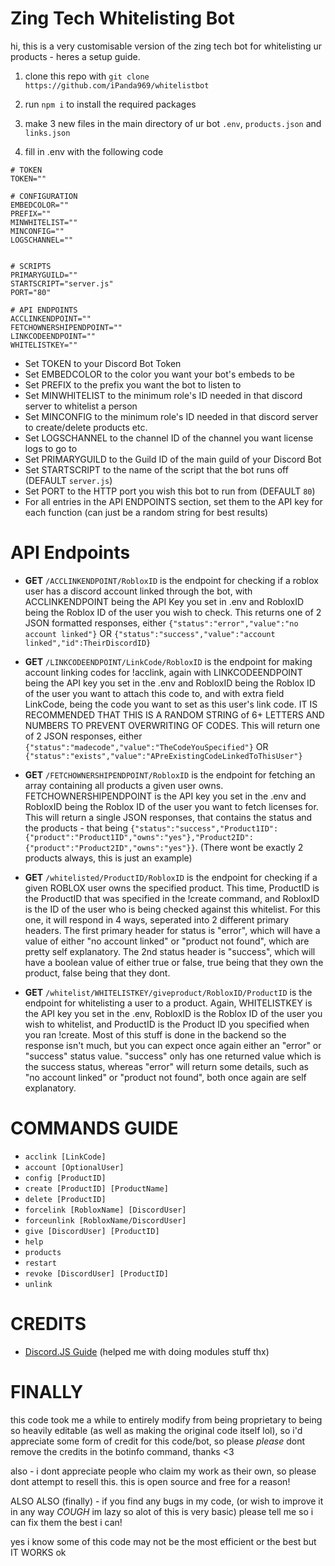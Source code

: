 Zing Tech Whitelisting Bot
=================

hi, this is a very customisable version of the zing tech bot for whitelisting ur products - heres a setup guide.

1. clone this repo with `git clone https://github.com/iPanda969/whitelistbot`

2. run `npm i` to install the required packages

3. make 3 new files in the main directory of ur bot `.env`, `products.json` and `links.json`

4. fill in .env with the following code
```
# TOKEN
TOKEN=""

# CONFIGURATION
EMBEDCOLOR=""
PREFIX=""
MINWHITELIST=""
MINCONFIG=""
LOGSCHANNEL=""


# SCRIPTS
PRIMARYGUILD=""
STARTSCRIPT="server.js"
PORT="80"

# API ENDPOINTS
ACCLINKENDPOINT=""
FETCHOWNERSHIPENDPOINT=""
LINKCODEENDPOINT=""
WHITELISTKEY=""
```

- Set TOKEN to your Discord Bot Token
- Set EMBEDCOLOR to the color you want your bot's embeds to be
- Set PREFIX to the prefix you want the bot to listen to
- Set MINWHITELIST to the minimum role's ID needed in that discord server to whitelist a person
- Set MINCONFIG to the minimum role's ID needed in that discord server to create/delete products etc.
- Set LOGSCHANNEL to the channel ID of the channel you want license logs to go to
- Set PRIMARYGUILD to the Guild ID of the main guild of your Discord Bot
- Set STARTSCRIPT to the name of the script that the bot runs off (DEFAULT `server.js`)
- Set PORT to the HTTP port you wish this bot to run from (DEFAULT `80`)
- For all entries in the API ENDPOINTS section, set them to the API key for each function (can just be a random string for best results)

**API Endpoints**
=================

- **GET** `/ACCLINKENDPOINT/RobloxID` is the endpoint for checking if a roblox user has a discord account linked through the bot, with ACCLINKENDPOINT being the API Key you set in .env and RobloxID being the Roblox ID of the user you wish to check. This returns one of 2 JSON formatted responses, either `{"status":"error","value":"no account linked"}` OR `{"status":"success","value":"account linked","id":TheirDiscordID}`

- **GET** `/LINKCODEENDPOINT/LinkCode/RobloxID` is the endpoint for making account linking codes for !acclink, again with LINKCODEENDPOINT being the API key you set in the .env and RobloxID being the Roblox ID of the user you want to attach this code to, and with extra field LinkCode, being the code you want to set as this user's link code. IT IS RECOMMENDED THAT THIS IS A RANDOM STRING of 6+ LETTERS AND NUMBERS TO PREVENT OVERWRITING OF CODES. This will return one of 2 JSON responses, either `{"status":"madecode","value":"TheCodeYouSpecified"}` OR `{"status":"exists","value":"APreExistingCodeLinkedToThisUser"}`

- **GET** `/FETCHOWNERSHIPENDPOINT/RobloxID` is the endpoint for fetching an array containing all products a given user owns. FETCHOWNERSHIPENDPOINT is the API key you set in the .env and RobloxID being the Roblox ID of the user you want to fetch licenses for. This will return a single JSON responses, that contains the status and the products - that being `{"status":"success","Product1ID":{"product":"Product1ID","owns":"yes"},"Product2ID":{"product":"Product2ID","owns":"yes"}}`. (There wont be exactly 2 products always, this is just an example)

- **GET** `/whitelisted/ProductID/RobloxID` is the endpoint for checking if a given ROBLOX user owns the specified product. This time, ProductID is the ProductID that was specified in the !create command, and RobloxID is the ID of the user who is being checked against this whitelist. For this one, it will respond in 4 ways, seperated into 2 different primary headers. The first primary header for status is "error", which will have a value of either "no account linked" or "product not found", which are pretty self explanatory. The 2nd status header is "success", which will have a boolean value of either true or false, true being that they own the product, false being that they dont.

- **GET** `/whitelist/WHITELISTKEY/giveproduct/RobloxID/ProductID` is the endpoint for whitelisting a user to a product. Again, WHITELISTKEY is the API key you set in the .env, RobloxID is the Roblox ID of the user you wish to whitelist, and ProductID is the Product ID you specified when you ran !create. Most of this stuff is done in the backend so the response isn't much, but you can expect once again either an "error" or "success" status value. "success" only has one returned value which is the success status, whereas "error" will return some details, such as "no account linked" or "product not found", both once again are self explanatory.

**COMMANDS GUIDE**
=================

- `acclink [LinkCode]`
- `account [OptionalUser]`
- `config [ProductID]`
- `create [ProductID] [ProductName]`
- `delete [ProductID]`
- `forcelink [RobloxName] [DiscordUser]`
- `forceunlink [RobloxName/DiscordUser]`
- `give [DiscordUser] [ProductID]`
- `help`
- `products`
- `restart`
- `revoke [DiscordUser] [ProductID]`
- `unlink`

**CREDITS**
=================

- [Discord.JS Guide](https://discordjs.guide) (helped me with doing modules stuff thx)

**FINALLY**
=================

this code took me a while to entirely modify from being proprietary to being so heavily editable (as well as making the original code itself lol), so i'd appreciate some form of credit for this code/bot, so please *please* dont remove the credits in the botinfo command, thanks <3

also - i dont appreciate people who claim my work as their own, so please dont attempt to resell this. this is open source and free for a reason!

ALSO ALSO (finally) - if you find any bugs in my code, (or wish to improve it in any way *COUGH* im lazy so alot of this is very basic) please tell me so i can fix them the best i can!

yes i know some of this code may not be the most efficient or the best but IT WORKS ok